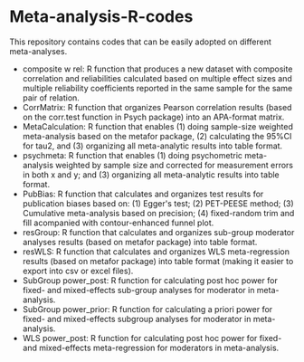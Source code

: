 # Meta-analysis-R-codes
This repository contains codes that can be easily adopted on different meta-analyses. 
* composite w rel: R function that produces a new dataset with composite correlation and reliabilities calculated based on multiple effect sizes and multiple reliability coefficients reported in the same sample for the same pair of relation. 
* CorrMatrix: R function that organizes Pearson correlation results (based on the corr.test function in Psych package) into an APA-format matrix.
* MetaCalculation: R function that enables (1) doing sample-size weighted meta-analysis based on the metafor package, (2) calculating the 95%CI for tau2, and (3) organizing all meta-analytic results into table format.
* psychmeta: R function that enables (1) doing psychometric meta-analysis weighted by sample size and corrected for measurement errors in both x and y; and (3) organizing all meta-analytic results into table format. 
* PubBias: R function that calculates and organizes test results for publication biases based on: (1) Egger's test; (2) PET-PEESE method; (3) Cumulative meta-analysis based on precision; (4) fixed-random trim and fill acompanied with contour-enhanced funnel plot. 
* resGroup: R function that calculates and organizes sub-group moderator analyses results (based on metafor package) into table format. 
* resWLS: R function that calculates and organizes WLS meta-regression results (based on metafor package) into table format (making it easier to export into csv or excel files).
* SubGroup power_post: R function for calculating post hoc power for fixed- and mixed-effects sub-group analyses for moderator in meta-analysis.
* SubGroup power_prior: R function for calculating a priori power for fixed- and mixed-effects subgroup analyses for moderator in meta-analysis. 
* WLS power_post: R function for calculating post hoc power for fixed- and mixed-effects meta-regression for moderators in meta-analysis. 
